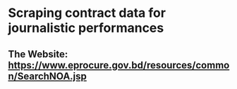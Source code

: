 # Scraping contract data for journalistic performances

## The Website: https://www.eprocure.gov.bd/resources/common/SearchNOA.jsp
